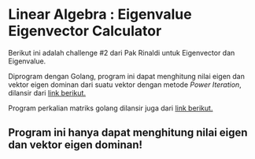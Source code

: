 # Linear Algebra : Eigenvalue Eigenvector Calculator

Berikut ini adalah challenge #2 dari Pak Rinaldi untuk Eigenvector dan Eigenvalue.

Diprogram dengan Golang, program ini dapat menghitung nilai eigen dan vektor eigen dominan dari suatu vektor dengan metode *Power Iteration*, dilansir dari [link berikut.](https://marckhoury.github.io/numerical-algorithms-for-computing-eigenvectors/)

Program perkalian matriks golang dilansir juga dari [link berikut.](https://gist.github.com/n1try/c5082f0f1db7f4abcb6d995dc275fe7f#gistcomment-2777112)

## Program ini hanya dapat menghitung nilai eigen dan vektor eigen dominan!